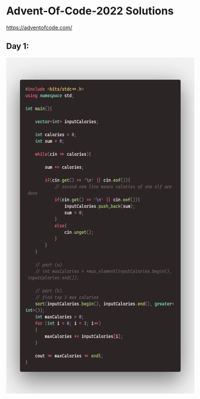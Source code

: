 # Advent-Of-Code-2022 Solutions

https://adventofcode.com/

## Day 1:

<img src="Day 1/day1.png" height=900 width=600>
